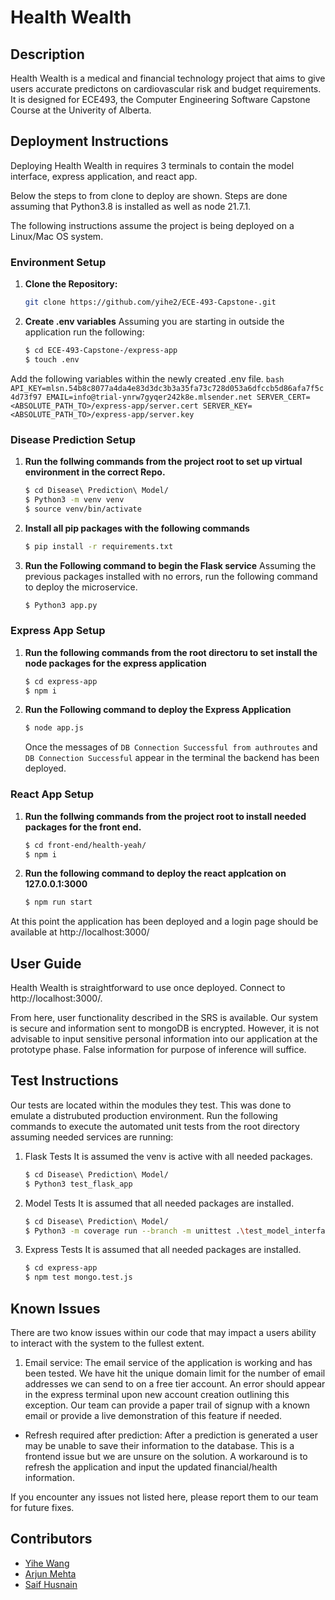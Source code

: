 # Health Wealth

## Description
Health Wealth is a medical and financial technology project that aims to give users accurate predictons on cardiovascular risk and budget requirements. It is designed for ECE493, the Computer Engineering Software Capstone Course at the Univerity of Alberta.

## Deployment Instructions
Deploying Health Wealth in requires 3 terminals to contain the model interface, express application, and react app.

Below the steps to from clone to deploy are shown. Steps are done assuming that Python3.8 is installed as well as node 21.7.1.

The following instructions assume the project is being deployed on a Linux/Mac OS system. 

### Environment Setup
1. **Clone the Repository:** 
   ```bash
   git clone https://github.com/yihe2/ECE-493-Capstone-.git
   ```
   
2. **Create .env variables** 
Assuming you are starting in outside the application run the following:
    ```bash
    $ cd ECE-493-Capstone-/express-app
    $ touch .env
    ```

Add the following variables within the newly created .env file. 
    ```bash
    API_KEY=mlsn.54b8c8077a4da4e83d3dc3b3a35fa73c728d053a6dfccb5d86afa7f5c4d73f97
    EMAIL=info@trial-ynrw7gyqer242k8e.mlsender.net
    SERVER_CERT=<ABSOLUTE_PATH_TO>/express-app/server.cert
    SERVER_KEY=<ABSOLUTE_PATH_TO>/express-app/server.key
    ```

### Disease Prediction Setup
1. **Run the follwing commands from the project root to set up virtual environment in the correct Repo.**
    ```bash
    $ cd Disease\ Prediction\ Model/
    $ Python3 -m venv venv
    $ source venv/bin/activate
    ```

2. **Install all pip packages with the following commands** 
    ```bash
    $ pip install -r requirements.txt
    ```

3. **Run the Following command to begin the Flask service** 
    Assuming the previous packages installed with no errors, run the following command to deploy the microservice. 
   ```bash
   $ Python3 app.py
   ```

### Express App Setup
1. **Run the following commands from the root directoru to set install the node packages for the express application**
    ```bash
    $ cd express-app
    $ npm i
    ```

2. **Run the Following command to deploy the Express Application** 
    ```bash
    $ node app.js
    ```

    Once the messages of `DB Connection Successful from authroutes` and `DB Connection Successful` appear in the terminal the backend has been deployed.
### React App Setup
1. **Run the follwing commands from the project root to install needed packages for the front end.**
    ```bash
    $ cd front-end/health-yeah/
    $ npm i
    ```
2. **Run the following command to deploy the react applcation on 127.0.0.1:3000** 
    ```bash
    $ npm run start
    ```

At this point the application has been deployed and a login page should be available at http://localhost:3000/

## User Guide
Health Wealth is straightforward to use once deployed. Connect to http://localhost:3000/. 

From here, user functionality described in the SRS is available. Our system is secure and information sent to mongoDB is encrypted. However, it is not advisable to input sensitive personal information into our application at the prototype phase. False information for purpose of inference will suffice. 

## Test Instructions
Our tests are located within the modules they test. This was done to emulate a distrubuted production environment. Run the following commands to execute the automated unit tests from the root directory assuming needed services are running:

1. Flask Tests
It is assumed the venv is active with all needed packages. 
    ```bash
    $ cd Disease\ Prediction\ Model/
    $ Python3 test_flask_app
    ```
2. Model Tests
It is assumed that all needed packages are installed.
    ```bash
    $ cd Disease\ Prediction\ Model/
    $ Python3 -m coverage run --branch -m unittest .\test_model_interface.py
    ```
3. Express Tests
It is assumed that all needed packages are installed.
    ```bash
    $ cd express-app
    $ npm test mongo.test.js
    ```

## Known Issues

There are two know issues within our code that may impact a users ability to interact with the system to the fullest extent. 

1. Email service: The email service of the application is working and has been tested. We have hit the unique domain limit for the number of email addresses we can send to on a free tier account. An error should appear in the express terminal upon new account creation outlining this exception. Our team can provide a paper trail of signup with a known email or provide a live demonstration of this feature if needed. 
- Refresh required after prediction: After a prediction is generated a user may be unable to save their information to the database. This is a frontend issue but we are unsure on the solution. A workaround is to refresh the application and input the updated financial/health information.

If you encounter any issues not listed here, please report them to our team for future fixes. 

## Contributors
- [Yihe Wang](https://github.com/yihe2)
- [Arjun Mehta](https://github.com/ArjunMehta01)
- [Saif Husnain](https://github.com/2Bronze)
